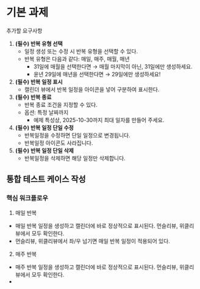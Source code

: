# 기본 과제

추가할 요구사항

1. **(필수) 반복 유형 선택**
   - 일정 생성 또는 수정 시 반복 유형을 선택할 수 있다.
   - 반복 유형은 다음과 같다: 매일, 매주, 매월, 매년
     - 31일에 매월을 선택한다면 → 매월 마지막이 아닌, 31일에만 생성하세요.
     - 윤년 29일에 매년을 선택한다면 → 29일에만 생성하세요!
2. **(필수) 반복 일정 표시**
   - 캘린더 뷰에서 반복 일정을 아이콘을 넣어 구분하여 표시한다.
3. **(필수) 반복 종료**
   - 반복 종료 조건을 지정할 수 있다.
   - 옵션: 특정 날짜까지
     - 예제 특성상, 2025-10-30까지 최대 일자를 만들어 주세요.
4. **(필수) 반복 일정 단일 수정**
   - 반복일정을 수정하면 단일 일정으로 변경됩니다.
   - 반복일정 아이콘도 사라집니다.
5. **(필수) 반복 일정 단일 삭제**
   - 반복일정을 삭제하면 해당 일정만 삭제합니다.

## 통합 테스트 케이스 작성

### 핵심 워크플로우

1. 매일 반복

- 매일 반복 일정을 생성하고 캘린더에 바로 정상적으로 표시된다. 먼슬리뷰, 위클리뷰에서 모두 확인한다.
- 먼슬리뷰, 위클리뷰에서 좌/우 넘기면 매일 반복 일정이 적용되어 있다.

2. 매주 반복

- 매주 반복 일정을 생성하고 캘린더에 바로 정상적으로 표시된다. 먼슬리뷰, 위클리뷰에서 모두 확인한다.
-
